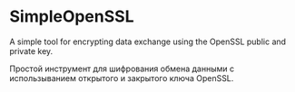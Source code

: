 # SimpleOpenSSL
A simple tool for encrypting data exchange using the OpenSSL public and private key.

Простой инструмент для шифрования обмена данными с использыванием открытого и закрытого ключа OpenSSL.
